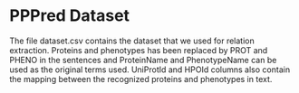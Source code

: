 # PPPred Dataset
The file dataset.csv contains the dataset that we used for relation extraction. Proteins and phenotypes has been replaced by PROT and PHENO in the sentences and ProteinName and PhenotypeName can be used as the original terms used. UniProtId and HPOId columns also contain the mapping between the recognized proteins and phenotypes in text.
